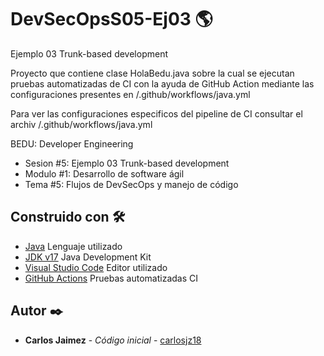 # DevSecOpsS05-Ej03 🌎

Ejemplo 03 Trunk-based development

Proyecto que contiene clase HolaBedu.java sobre la cual se ejecutan pruebas automatizadas de CI con la ayuda de GitHub Action mediante las configuraciones presentes en /.github/workflows/java.yml

Para ver las configuraciones especificos del pipeline de CI consultar el archiv /.github/workflows/java.yml

BEDU: Developer Engineering
* Sesion #5: Ejemplo 03 Trunk-based development
* Modulo #1: Desarrollo de software ágil
* Tema #5: Flujos de DevSecOps y manejo de código


## Construido con 🛠️

* [Java]() Lenguaje utilizado
* [JDK v17]() Java Development Kit
* [Visual Studio Code]() Editor utilizado
* [GitHub Actions]() Pruebas automatizadas CI

## Autor ✒️

* **Carlos Jaimez** - *Código inicial* - [carlosjz18](https://github.com/carlosjz18)
